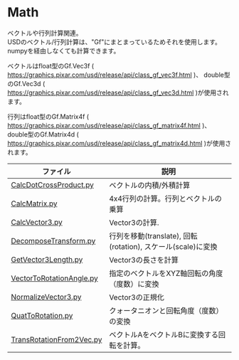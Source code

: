 # Math

ベクトルや行列計算関連。     
USDのベクトル/行列計算は、"Gf"にまとまっているためそれを使用します。      
numpyを経由しなくても計算できます。     

ベクトルはfloat型のGf.Vec3f ( https://graphics.pixar.com/usd/release/api/class_gf_vec3f.html )、
double型のGf.Vec3d ( https://graphics.pixar.com/usd/release/api/class_gf_vec3d.html )が使用されます。    

行列はfloat型のGf.Matrix4f ( https://graphics.pixar.com/usd/release/api/class_gf_matrix4f.html )、
double型のGf.Matrix4d ( https://graphics.pixar.com/usd/release/api/class_gf_matrix4d.html )が使用されます。    


|ファイル|説明|     
|---|---|     
|[CalcDotCrossProduct.py](./CalcDotCrossProduct.py)|ベクトルの内積/外積計算|     
|[CalcMatrix.py](./CalcMatrix.py)|4x4行列の計算。行列とベクトルの乗算|     
|[CalcVector3.py](./CalcVector3.py)|Vector3の計算.|     
|[DecomposeTransform.py](./DecomposeTransform.py)|行列を移動(translate), 回転(rotation), スケール(scale)に変換|     
|[GetVector3Length.py](./GetVector3Length.py)|Vector3の長さを計算|     
|[VectorToRotationAngle.py](./VectorToRotationAngle.py)|指定のベクトルをXYZ軸回転の角度（度数）に変換|     
|[NormalizeVector3.py](./NormalizeVector3.py)|Vector3の正規化|     
|[QuatToRotation.py](./QuatToRotation.py)|クォータニオンと回転角度（度数）の変換|     
|[TransRotationFrom2Vec.py](./TransRotationFrom2Vec.py)|ベクトルAをベクトルBに変換する回転を計算。|     


